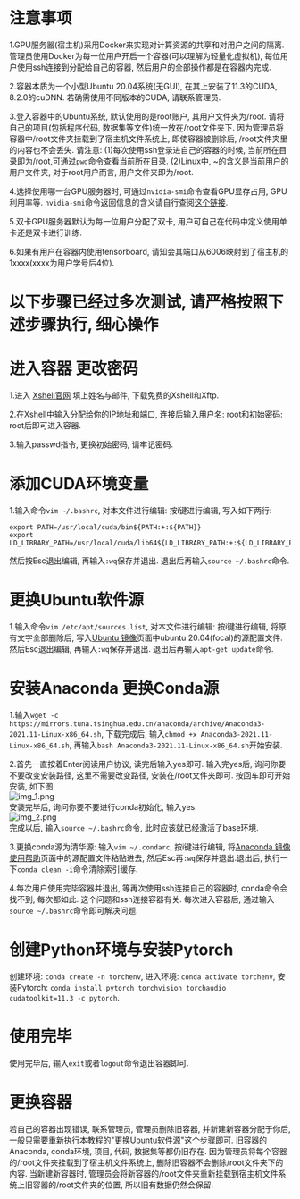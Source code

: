 # 注意事项
1.GPU服务器(宿主机)采用Docker来实现对计算资源的共享和对用户之间的隔离. 管理员使用Docker为每一位用户开启一个容器(可以理解为轻量化虚拟机),
每位用户使用ssh连接到分配给自己的容器, 然后用户的全部操作都是在容器内完成.

2.容器本质为一个小型Ubuntu 20.04系统(无GUI), 在其上安装了11.3的CUDA, 8.2.0的cuDNN. 若确需使用不同版本的CUDA, 请联系管理员.

3.登入容器中的Ubuntu系统, 默认使用的是root账户, 其用户文件夹为/root. 请将自己的项目(包括程序代码, 数据集等文件)统一放在/root文件夹下.
因为管理员将容器中/root文件夹挂载到了宿主机文件系统上, 即使容器被删除后, /root文件夹里的内容也不会丢失.
请注意: (1)每次使用ssh登录进自己的容器的时候, 当前所在目录即为/root,可通过```pwd```命令查看当前所在目录.
(2)Linux中, ~的含义是当前用户的用户文件夹, 对于root用户而言, 用户文件夹即为/root.

4.选择使用哪一台GPU服务器时, 可通过```nvidia-smi```命令查看GPU显存占用, GPU利用率等.
```nvidia-smi```命令返回信息的含义请自行查阅[这个链接](https://www.jianshu.com/p/ceb3c020e06b).

5.双卡GPU服务器默认为每一位用户分配了双卡, 用户可自己在代码中定义使用单卡还是双卡进行训练.

6.如果有用户在容器内使用tensorboard, 请知会其端口从6006映射到了宿主机的1xxxx(xxxx为用户学号后4位).

# 以下步骤已经过多次测试, 请严格按照下述步骤执行, 细心操作

# 进入容器 更改密码
1.进入 [Xshell官网](https://www.netsarang.com/zh/free-for-home-school/) 填上姓名与邮件, 下载免费的Xshell和Xftp.

2.在Xshell中输入分配给你的IP地址和端口, 连接后输入用户名: root和初始密码: root后即可进入容器.

3.输入passwd指令, 更换初始密码, 请牢记密码.


# 添加CUDA环境变量
1.输入命令```vim ~/.bashrc```, 对本文件进行编辑: 按i键进行编辑, 写入如下两行:
```
export PATH=/usr/local/cuda/bin${PATH:+:${PATH}}
export LD_LIBRARY_PATH=/usr/local/cuda/lib64${LD_LIBRARY_PATH:+:${LD_LIBRARY_PATH}}
```
然后按Esc退出编辑, 再输入```:wq```保存并退出. 退出后再输入```source ~/.bashrc```命令.


# 更换Ubuntu软件源
1.输入命令```vim /etc/apt/sources.list```, 对本文件进行编辑: 按i键进行编辑, 将原有文字全部删除后, 写入[Ubuntu 镜像](https://developer.aliyun.com/mirror/ubuntu?spm=a2c6h.13651102.0.0.52401b11qLxeix)页面中ubuntu 20.04(focal)的源配置文件. 然后Esc退出编辑, 再输入```:wq```保存并退出. 退出后再输入```apt-get update```命令.


# 安装Anaconda 更换Conda源
1.输入```wget -c https://mirrors.tuna.tsinghua.edu.cn/anaconda/archive/Anaconda3-2021.11-Linux-x86_64.sh```,
下载完成后, 输入```chmod +x Anaconda3-2021.11-Linux-x86_64.sh```, 再输入```bash Anaconda3-2021.11-Linux-x86_64.sh```开始安装.

2.首先一直按着Enter阅读用户协议, 读完后输入yes即可. 输入完yes后, 询问你要不要改变安装路径, 这里不需要改变路径, 安装在/root文件夹即可. 按回车即可开始安装, 如下图:  
![img_1.png](img_1.png)  
安装完毕后, 询问你要不要进行conda初始化, 输入yes.  
![img_2.png](img_2.png)  
完成以后, 输入```source ~/.bashrc```命令, 此时应该就已经激活了base环境.

3.更换conda源为清华源: 输入```vim ~/.condarc```, 按i键进行编辑, 将[Anaconda 镜像使用帮助](https://mirror.tuna.tsinghua.edu.cn/help/anaconda/)页面中的源配置文件粘贴进去, 然后Esc再```:wq```保存并退出.退出后, 执行一下```conda clean -i```命令清除索引缓存.

4.每次用户使用完毕容器并退出, 等再次使用ssh连接自己的容器时, conda命令会找不到, 每次都如此.
这个问题和ssh连接容器有关. 每次进入容器后, 通过输入```source ~/.bashrc```命令即可解决问题.

# 创建Python环境与安装Pytorch
创建环境: ```conda create -n torchenv```, 进入环境: ```conda activate torchenv```,
安装Pytorch: ```conda install pytorch torchvision torchaudio cudatoolkit=11.3 -c pytorch```.

# 使用完毕
使用完毕后, 输入```exit```或者```logout```命令退出容器即可.

# 更换容器
若自己的容器出现错误, 联系管理员, 管理员删除旧容器, 并新建新容器分配于你后, 一般只需要重新执行本教程的"更换Ubuntu软件源"这个步骤即可. 旧容器的Anaconda, conda环境, 项目, 代码, 数据集等都仍旧存在. 因为管理员将每个容器的/root文件夹挂载到了宿主机文件系统上, 删除旧容器不会删除/root文件夹下的内容. 当新建新容器时, 管理员会将新容器的/root文件夹重新挂载到宿主机文件系统上旧容器的/root文件夹的位置, 所以旧有数据仍然会保留.
